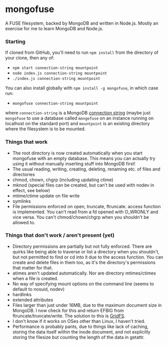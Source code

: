 # mongofuse
A FUSE filesystem, backed by MongoDB and written in Node.js. Mostly an exercise for me to learn MongoDB and Node.js.

### Starting
If cloned from GitHub, you'll need to run `npm install` from the directory of
your clone, then any of:
* `npm start connection-string mountpoint`
* `node index.js connection-string mountpoint`
* `./index.js connection-string mountpoint`

You can also install globally with `npm install -g mongofuse`, in which case run:
* `mongofuse connection-string mountpoint`

where `connection-string` is a MongoDB [connection string](https://docs.mongodb.com/manual/reference/connection-string/)
(maybe just `mongofuse` to use a database called `mongofuse` on an instance
running on localhost on the standard port) and `mountpoint` is an existing
directory where the filesystem is to be mounted.

### Things that work
* The root directory is now created automatically when you start mongofuse with
an empty database. This means you can actually try using it without manually
inserting stuff into MongoDB first!
* The usual reading, writing, creating, deleting, renaming etc. of files and directories
* chmod, chown, chgrp (including updating ctime)
* mknod (special files can be created, but can't be used with nodev in effect, see below)
* mtime/ctime update on file write
* symlinks
* File permissions enforced on open, truncate, ftruncate.
access function is implemented.
You can't read from a fd opened with O_WRONLY and vice versa.
You can't chmod/chown/chgrp when you shouldn't be allowed to.

### Things that don't work / aren't present (yet)
* Directory permissions are partially but not fully enforced.
There are quirks like being able to traverse or list a directory when you shouldn't,
but not permitted to find or cd into it due to the access function.
You can create and delete files in them too, as it's the directory's permissions that matter for that.
* atimes aren't updated automatically. Nor are directory mtimes/ctimes when a file is created.
* No way of specifying mount options on the command line (seems to default to nosuid, nodev)
* hardlinks
* extended attributes
* Files larger than just under 16MB, due to the maximum document size in MongoDB.
I now check for this and return EFBIG from ftruncate/truncate/write.
The solution to this is [GridFS](https://docs.mongodb.com/manual/core/gridfs/).
* I don't know if it works on OSes other than Linux, I haven't tried.
* Performance is probably pants, due to things like lack of caching,
storing the data itself within the inode document, and not explicitly
storing the filesize but counting the length of the data in getattr.
